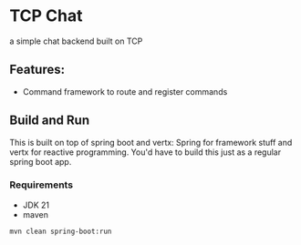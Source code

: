 # TCP Chat
a simple chat backend built on TCP

## Features:
- Command framework to route and register commands

## Build and Run
This is built on top of spring boot and vertx: Spring for framework stuff and vertx for reactive programming. You'd have
to build this just as a regular spring boot app.

### Requirements
- JDK 21
- maven

```shell
mvn clean spring-boot:run
```